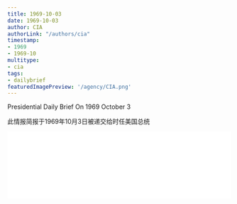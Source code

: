 ```yaml
---
title: 1969-10-03
date: 1969-10-03
author: CIA 
authorLink: "/authors/cia"
timestamp: 
- 1969
- 1969-10
multitype: 
- cia
tags: 
- dailybrief
featuredImagePreview: '/agency/CIA.png'
---
```



Presidential Daily Brief On 1969 October 3

此情报简报于1969年10月3日被递交给时任美国总统

<!--more-->





<div id="over" style="width:100%; overflow:hidden"> <iframe id="sFrame" name="sFrame" frameborder="no" border="0"  allowfullscreen marginwidth="0" scrolling="no" src = " /CIA/1969-10-03.html "  style = " position:absulute; width: 806px; top: 300;" > </iframe> </div>